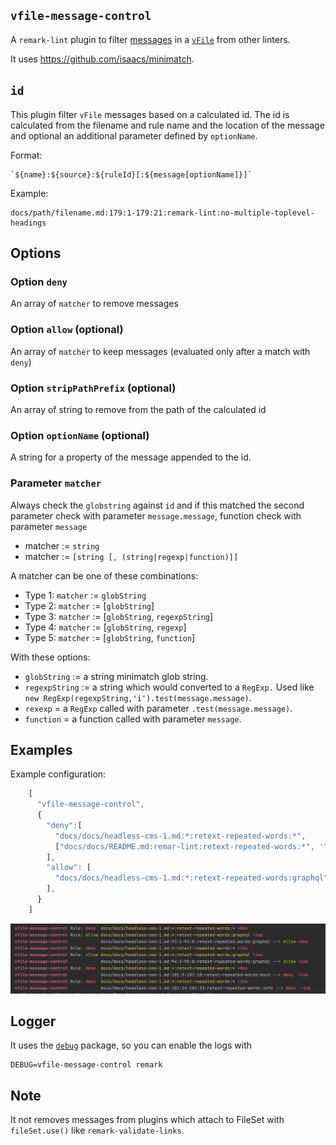 ## `vfile-message-control`

A `remark-lint` plugin to filter [messages](https://github.com/vfile/vfile#vfilemessages) in a [`vFile`](https://github.com/vfile/vfile) from other linters.

It uses https://github.com/isaacs/minimatch.

## `id`

This plugin filter `vFile` messages based on a calculated id. The id is calculated from the filename and rule name and the location of the message and optional an additional parameter defined by `optionName`.

Format:

```
`${name}:${source}:${ruleId}[:${message[optionName]}]`
```

Example:
```
docs/path/filename.md:179:1-179:21:remark-lint:no-multiple-toplevel-headings
```

## Options

### Option `deny`

An array of `matcher` to remove messages  

### Option `allow` (optional)

An array of `matcher` to keep messages (evaluated only after a match with `deny`)  

### Option `stripPathPrefix` (optional)

An array of string to remove from the path of the calculated id 

### Option `optionName` (optional)

A string for a property of the message appended to the id. 

### Parameter `matcher`

Always check the `globstring` against `id` and if this matched the second parameter check with parameter `message.message`, function check with parameter `message`

- matcher := `string`
- matcher := `[string [, (string|regexp|function)]]`

A matcher can be one of these combinations:

- Type 1: `matcher` :=  `globString` 
- Type 2: `matcher` := [`globString`]
- Type 3: `matcher` := [`globString`, `regexpString`]
- Type 4: `matcher` := [`globString`, `regexp`]
- Type 5: `matcher` := [`globString`, `function`]

With these options:
- `globString` := a string minimatch glob string.
- `regexpString` := a string which would converted to a `RegExp.` Used like `new RegExp(regexpString,'i').test(message.message)`.
- `rexexp` = a `RegExp` called with parameter  `.test(message.message)`.
- `function` = a function called with parameter `message`.

## Examples

Example configuration:

```javascript
    [
      "vfile-message-control",
      {
        "deny":[
          "docs/docs/headless-cms-1.md:*:retext-repeated-words:*",
          ["docs/docs/README.md:remar-lint:retext-repeated-words:*", '^The parameter'],
        ],
        "allow": [
          "docs/docs/headless-cms-1.md:*:retext-repeated-words:graphql",
        ],
      }
    ]
```

![Screenshot](./screenshot.png)

## Logger

It uses the [`debug`](https://www.npmjs.com/package/debug) package, so you can enable the logs with

```shell
DEBUG=vfile-message-control remark
```

## Note

It not removes messages from plugins which attach to FileSet with `fileSet.use()` like `remark-validate-links`.